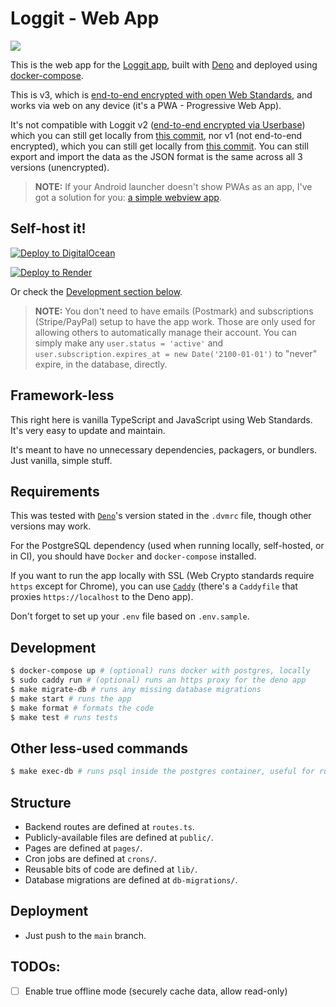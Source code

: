 # Loggit - Web App

[![](https://github.com/BrunoBernardino/loggit-web/workflows/Run%20Tests/badge.svg)](https://github.com/BrunoBernardino/loggit-web/actions?workflow=Run+Tests)

This is the web app for the [Loggit app](https://loggit.net), built with [Deno](https://deno.land) and deployed using [docker-compose](https://docs.docker.com/compose/).

This is v3, which is [end-to-end encrypted with open Web Standards](https://en.wikipedia.org/wiki/End-to-end_encryption), and works via web on any device (it's a PWA - Progressive Web App).

It's not compatible with Loggit v2 ([end-to-end encrypted via Userbase](https://userbase.com)) which you can still get locally from [this commit](https://github.com/BrunoBernardino/loggit-web/tree/39df07c17dff608654deea5e9047e28a782b0cd2), nor v1 (not end-to-end encrypted), which you can still get locally from [this commit](https://github.com/BrunoBernardino/loggit-web/tree/84052355f46472998b8b60975304d69740513f21). You can still export and import the data as the JSON format is the same across all 3 versions (unencrypted).

> **NOTE:** If your Android launcher doesn't show PWAs as an app, I've got a solution for you: [a simple webview app](https://github.com/BrunoBernardino/loggit-android-webview).

## Self-host it!

[![Deploy to DigitalOcean](https://www.deploytodo.com/do-btn-blue.svg)](https://cloud.digitalocean.com/apps/new?repo=https://github.com/BrunoBernardino/loggit-web)

[![Deploy to Render](https://render.com/images/deploy-to-render-button.svg)](https://render.com/deploy?repo=https://github.com/BrunoBernardino/loggit-web)

Or check the [Development section below](#development).

> **NOTE:** You don't need to have emails (Postmark) and subscriptions (Stripe/PayPal) setup to have the app work. Those are only used for allowing others to automatically manage their account. You can simply make any `user.status = 'active'` and `user.subscription.expires_at = new Date('2100-01-01')` to "never" expire, in the database, directly.

## Framework-less

This right here is vanilla TypeScript and JavaScript using Web Standards. It's very easy to update and maintain.

It's meant to have no unnecessary dependencies, packagers, or bundlers. Just vanilla, simple stuff.

## Requirements

This was tested with [`Deno`](https://deno.land)'s version stated in the `.dvmrc` file, though other versions may work.

For the PostgreSQL dependency (used when running locally, self-hosted, or in CI), you should have `Docker` and `docker-compose` installed.

If you want to run the app locally with SSL (Web Crypto standards require `https` except for Chrome), you can use [`Caddy`](https://caddyserver.com) (there's a `Caddyfile` that proxies `https://localhost` to the Deno app).

Don't forget to set up your `.env` file based on `.env.sample`.

## Development

```sh
$ docker-compose up # (optional) runs docker with postgres, locally
$ sudo caddy run # (optional) runs an https proxy for the deno app
$ make migrate-db # runs any missing database migrations
$ make start # runs the app
$ make format # formats the code
$ make test # runs tests
```

## Other less-used commands

```sh
$ make exec-db # runs psql inside the postgres container, useful for running direct development queries like `DROP DATABASE "loggit"; CREATE DATABASE "loggit";`
```

## Structure

- Backend routes are defined at `routes.ts`.
- Publicly-available files are defined at `public/`.
- Pages are defined at `pages/`.
- Cron jobs are defined at `crons/`.
- Reusable bits of code are defined at `lib/`.
- Database migrations are defined at `db-migrations/`.

## Deployment

- Just push to the `main` branch.

## TODOs:

- [ ] Enable true offline mode (securely cache data, allow read-only)
